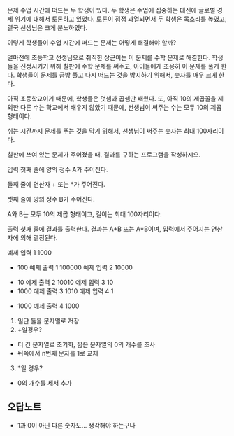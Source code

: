 문제
수업 시간에 떠드는 두 학생이 있다. 두 학생은 수업에 집중하는 대신에 글로벌 경제 위기에 대해서 토론하고 있었다. 토론이 점점 과열되면서 두 학생은 목소리를 높였고, 결국 선생님은 크게 분노하였다.

이렇게 학생들이 수업 시간에 떠드는 문제는 어떻게 해결해야 할까?

얼마전에 초등학교 선생님으로 취직한 상근이는 이 문제를 수학 문제로 해결한다. 학생들을 진정시키기 위해 칠판에 수학 문제를 써주고, 아이들에게 조용히 이 문제를 풀게 한다. 학생들이 문제를 금방 풀고 다시 떠드는 것을 방지하기 위해서, 숫자를 매우 크게 한다.

아직 초등학교이기 때문에, 학생들은 덧셈과 곱셈만 배웠다. 또, 아직 10의 제곱꼴을 제외한 다른 수는 학교에서 배우지 않았기 때문에, 선생님이 써주는 수는 모두 10의 제곱 형태이다.

쉬는 시간까지 문제를 푸는 것을 막기 위해서, 선생님이 써주는 숫자는 최대 100자리이다.

칠판에 쓰여 있는 문제가 주어졌을 때, 결과를 구하는 프로그램을 작성하시오.

입력
첫째 줄에 양의 정수 A가 주어진다.

둘째 줄에 연산자 + 또는 \*가 주어진다.

셋째 줄에 양의 정수 B가 주어진다.

A와 B는 모두 10의 제곱 형태이고, 길이는 최대 100자리이다.

출력
첫째 줄에 결과를 출력한다. 결과는 A+B 또는 A\*B이며, 입력에서 주어지는 연산자에 의해 결정된다.

예제 입력 1
1000

- 100
  예제 출력 1
  100000
  예제 입력 2
  10000

* 10
  예제 출력 2
  10010
  예제 입력 3
  10
* 1000
  예제 출력 3
  1010
  예제 입력 4
  1

- 1000
  예제 출력 4
  1000

1. 일단 둘을 문자열로 저장
2. +일경우?

- 더 긴 문자열로 초기화, 짧은 문자열의 0의 개수를 조사
- 뒤쪽에서 n번째 문자를 1로 교체

3. \*일 경우?

- 0의 개수를 세서 추가

## 오답노트

- 1과 0이 아닌 다른 숫자도... 생각해야 하는구나
